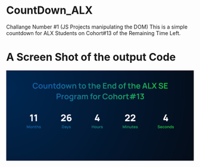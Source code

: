 # CountDown_ALX

Challange Number #1 (JS Projects manipulating the DOM)
This is a simple countdown for ALX Students on Cohort#13 of the Remaining Time Left.
  # A Screen Shot of the output Code 
![A ScreenShot of The Result Code](https://github.com/AbdelmawlaFellani/CountDown_ALX/blob/master/assets/countdownScreen.png)

